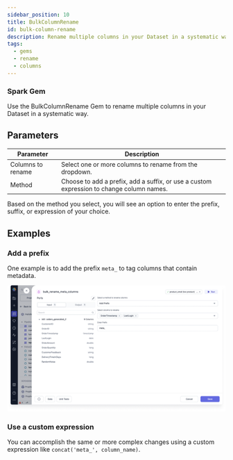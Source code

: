```yaml
---
sidebar_position: 10
title: BulkColumnRename
id: bulk-column-rename
description: Rename multiple columns in your Dataset in a systematic way.
tags:
  - gems
  - rename
  - columns
---
```


<h3><span class="badge rounded-pill text-bg-light">Spark Gem</span></h3>

Use the BulkColumnRename Gem to rename multiple columns in your Dataset in a systematic way.

## Parameters

| Parameter         | Description                                                                              |
| ----------------- | ---------------------------------------------------------------------------------------- |
| Columns to rename | Select one or more columns to rename from the dropdown.                                  |
| Method            | Choose to add a prefix, add a suffix, or use a custom expression to change column names. |

Based on the method you select, you will see an option to enter the prefix, suffix, or expression of your choice.

## Examples

### Add a prefix

One example is to add the prefix `meta_` to tag columns that contain metadata.

![Add prefix to multiple columns](./img/bulk-add-prefix.png)

### Use a custom expression

You can accomplish the same or more complex changes using a custom expression like `concat('meta_', column_name)`.
